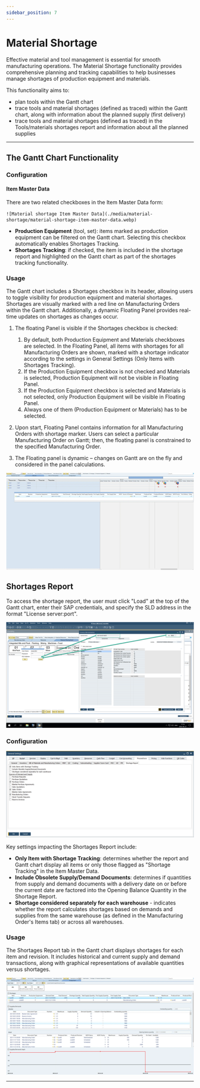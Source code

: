 ```yaml
---
sidebar_position: 7
---
```


# Material Shortage

Effective material and tool management is essential for smooth manufacturing operations. The Material Shortage functionality provides comprehensive planning and tracking capabilities to help businesses manage shortages of production equipment and materials.

This functionality aims to:

- plan tools within the Gantt chart
- trace tools and material shortages (defined as traced) within the Gantt chart, along with information about the planned supply (first delivery)
- trace tools and material shortages (defined as traced) in the Tools/materials shortages report and information about all the planned supplies

---

## The Gantt Chart Functionality

### Configuration

#### Item Master Data

There are two related checkboxes in the Item Master Data form:

    ![Material shortage Item Master Data](./media/material-shortage/material-shortage-item-master-data.webp)

- **Production Equipment** (tool, set): items marked as production equipment can be filtered on the Gantt chart. Selecting this checkbox automatically enables Shortages Tracking.
- **Shortages Tracking**: if checked, the item is included in the shortage report and highlighted on the Gantt chart as part of the shortages tracking functionality.

### Usage

The Gantt chart includes a Shortages checkbox in its header, allowing users to toggle visibility for production equipment and material shortages. Shortages are visually marked with a red line on Manufacturing Orders within the Gantt chart. Additionally, a dynamic Floating Panel provides real-time updates on shortages as changes occur.

1. The floating Panel is visible if the Shortages checkbox is checked:

    1. By default, both Production Equipment and Materials checkboxes are selected. In the Floating Panel, all items with shortages for all Manufacturing Orders are shown, marked with a shortage indicator according to the settings in General Settings (Only Items with Shortages Tracking).
    2. If the Production Equipment checkbox is not checked and Materials is selected, Production Equipment will not be visible in Floating Panel.
    3. If the Production Equipment checkbox is selected and Materials is not selected, only Production Equipment will be visible in Floating Panel.
    4. Always one of them (Production Equipment or Materials) has to be selected.
2. Upon start, Floating Panel contains information for all Manufacturing Orders with shortage marker. Users can select a particular Manufacturing Order on Gantt; then, the floating panel is constrained to the specified Manufacturing Order.
3. The Floating panel is dynamic – changes on Gantt are on the fly and considered in the panel calculations.

![Material Shortages Floating Panel](./media/material-shortage/material-shartages-floating-panel.webp)

## Shortages Report

To access the shortage report, the user must click "Load" at the top of the Gantt chart, enter their SAP credentials, and specify the SLD address in the format "License server:port".

![Shortage Report](./media/material-shortage/shortage-report.png)

### Configuration

![General Settings Shortage Report](./media/material-shortage/general-settings-shortage-report.webp)

Key settings impacting the Shortages Report include:

- **Only Item with Shortage Tracking**: determines whether the report and Gantt chart display all items or only those flagged as "Shortage Tracking" in the Item Master Data.
- **Include Obsolete Supply/Demand Documents**: determines if quantities from supply and demand documents with a delivery date on or before the current date are factored into the Opening Balance Quantity in the Shortage Report.
- **Shortage considered separately for each warehouse** - indicates whether the report calculates shortages based on demands and supplies from the same warehouse (as defined in the Manufacturing Order's Items tab) or across all warehouses.

### Usage

The Shortages Report tab in the Gantt chart displays shortages for each item and revision. It includes historical and current supply and demand transactions, along with graphical representations of available quantities versus shortages.

![Material Shortages Graph](./media/material-shortage/material-shortages-graph.webp)

---
